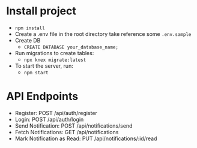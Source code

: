 # Install project

- `npm install`
- Create a .env file in the root directory take reference some `.env.sample`
- Create DB
    - `CREATE DATABASE your_database_name;`
- Run migrations to create tables:
    - `npx knex migrate:latest`
- To start the server, run:
    - `npm start`

# API Endpoints

- Register: POST /api/auth/register
- Login: POST /api/auth/login
- Send Notification: POST /api/notifications/send
- Fetch Notifications: GET /api/notifications
- Mark Notification as Read: PUT /api/notifications/:id/read
